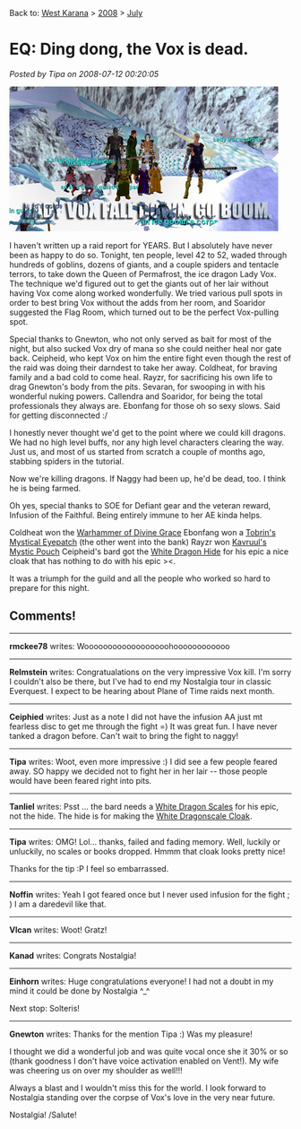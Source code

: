 Back to: [West Karana](/posts/westkarana.md) > [2008](/posts/2008/westkarana.md) > [July](./westkarana.md)
# EQ: Ding dong, the Vox is dead.

*Posted by Tipa on 2008-07-12 00:20:05*

![voxdead.jpg](../../../uploads/2008/07/voxdead.jpg)

I haven't written up a raid report for YEARS. But I absolutely have never been as happy to do so. Tonight, ten people, level 42 to 52, waded through hundreds of goblins, dozens of giants, and a couple spiders and tentacle terrors, to take down the Queen of Permafrost, the ice dragon Lady Vox. The technique we'd figured out to get the giants out of her lair without having Vox come along worked wonderfully. We tried various pull spots in order to best bring Vox without the adds from her room, and Soaridor suggested the Flag Room, which turned out to be the perfect Vox-pulling spot.

Special thanks to Gnewton, who not only served as bait for most of the night, but also sucked Vox dry of mana so she could neither heal nor gate back. Ceipheid, who kept Vox on him the entire fight even though the rest of the raid was doing their darndest to take her away. Coldheat, for braving family and a bad cold to come heal. Rayzr, for sacrificing his own life to drag Gnewton's body from the pits. Sevaran, for swooping in with his wonderful nuking powers. Callendra and Soaridor, for being the total professionals they always are. Ebonfang for those oh so sexy slows. Said for getting disconnected :/ 

I honestly never thought we'd get to the point where we could kill dragons. We had no high level buffs, nor any high level characters clearing the way. Just us, and most of us started from scratch a couple of months ago, stabbing spiders in the tutorial.

Now we're killing dragons. If Naggy had been up, he'd be dead, too. I think he is being farmed.

Oh yes, special thanks to SOE for Defiant gear and the veteran reward, Infusion of the Faithful. Being entirely immune to her AE kinda helps.

Coldheat won the [Warhammer of Divine Grace](http://lucy.allakhazam.com/item.html?id=11611)
Ebonfang won a [Tobrin's Mystical Eyepatch](http://lucy.allakhazam.com/item.html?id=11052) (the other went into the bank)
Rayzr won [Kavruul's Mystic Pouch](http://lucy.allakhazam.com/item.html?id=17701)
Ceipheid's bard got the [White Dragon Hide](http://lucy.allakhazam.com/item.html?id=9240) for his epic a nice cloak that has nothing to do with his epic ><.

It was a triumph for the guild and all the people who worked so hard to prepare for this night.

## Comments!

---

**rmckee78** writes: Woooooooooooooooooohoooooooooooo

---

**Relmstein** writes: Congratualations on the very impressive Vox kill. I'm sorry I couldn't also be there, but I've had to end my Nostalgia tour in classic Everquest. I expect to be hearing about Plane of Time raids next month.

---

**Ceiphied** writes: Just as a note I did not have the infusion AA just mt fearless disc to get me through the fight =) It was great fun. I have never tanked a dragon before. Can't wait to bring the fight to naggy!

---

**Tipa** writes: Woot, even more impressive :) I did see a few people feared away. SO happy we decided not to fight her in her lair -- those people would have been feared right into pits.

---

**Tanliel** writes: Psst ... the bard needs a [White Dragon Scales](http://lucy.allakhazam.com/item.html?id=11602) for his epic, not the hide. The hide is for making the [White Dragonscale Cloak](http://everquest.allakhazam.com/db/quest.html?quest=26).

---

**Tipa** writes: OMG! Lol... thanks, failed and fading memory. Well, luckily or unluckily, no scales or books dropped. Hmmm that cloak looks pretty nice!

Thanks for the tip :P I feel so embarrassed.

---

**Noffin** writes: Yeah I got feared once but I never used infusion for the fight ; ) I am a daredevil like that.

---

**Vlcan** writes: Woot! Gratz!

---

**Kanad** writes: Congrats Nostalgia!

---

**Einhorn** writes: Huge congratulations everyone! I had not a doubt in my mind it could be done by Nostalgia ^\_^

Next stop: Solteris!

---

**Gnewton** writes: Thanks for the mention Tipa :) Was my pleasure!

I thought we did a wonderful job and was quite vocal once she it 30% or so (thank goodness I don't have voice activation enabled on Vent!). My wife was cheering us on over my shoulder as well!!!

Always a blast and I wouldn't miss this for the world. I look forward to Nostalgia standing over the corpse of Vox's love in the very near future.

Nostalgia! /Salute!

